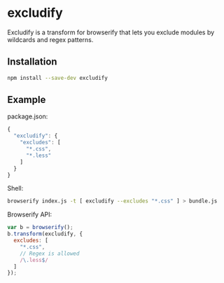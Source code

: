 # excludify

Excludify is a transform for browserify that lets you exclude modules by
wildcards and regex patterns.

## Installation

```sh
npm install --save-dev excludify
```

## Example

package.json:

```js
{
  "excludify": {
    "excludes": [
      "*.css",
      "*.less"
    ]
  }
}
```

Shell:

```sh
browserify index.js -t [ excludify --excludes "*.css" ] > bundle.js
```

Browserify API:

```js
var b = browserify();
b.transform(excludify, {
  excludes: [
    "*.css",
    // Regex is allowed
    /\.less$/
  ]
});
```
